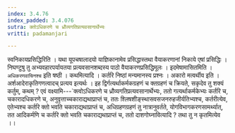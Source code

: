 ```yaml
---
index: 3.4.76
index_padded: 3.4.076
sutra: क्तोऽधिकरणे च ध्रौव्यगतिप्रत्यवसानार्थेभ्यः
vritti: padamanjari

---
```

स्वनिकायप्रसिद्धिरिति । यथा यूपचषालादयो याज्ञिकानामेव प्रसिद्धास्तथा वैयाकरणानां निकाये एषां प्रसिद्धिः । निघण्टुषु तु अभ्यवहारपर्यायतया प्रत्यवसानशब्दस्य पाठो वैयाकरणप्रसिद्धिमूलः । इदमेषामासितमिति । `अधिकरणवाचिनश्च` इति षष्ठी ।
कथमित्यादि । कर्तरि निष्ठां मन्यमानस्य प्रश्नः । अकारो मत्वर्थीय इति । अर्शआदेराकृतिगणत्वादच् प्रत्यय इत्यर्थः ।
इह द्विर्गत्यर्थाकर्मकग्रहणं च क्तग्रहणं च क्रियते, सकृदेव तु शक्यं कर्तुम्, कथम् ? एवं वक्ष्यामि---`क्त्वोऽधिकरणे च ध्रौव्यगतिप्रत्यवसानार्थेभ्यः, ततो गत्यर्थाकर्मकेभ्यः कर्तरि च, चकारादधिकरणे च, अनुवृत्ताच्चकाराद्यथाप्राप्तं च, ततः श्लिषशीङ्स्थासवसजनरुहजीर्यतिभ्यश्च, कर्तरीत्येव, एतेभ्यश्च कर्तरि क्तो भवति चकाराद्यथाप्राप्तं च, अधिग्रहणग्रहणं तु नात्रानुवर्तते, योगविभागकरणसामर्थ्यात्, तत आदिकर्मणि च कर्तरि क्तो भवति चकाराद्यथाप्राप्तं च, ततो दाशगोघ्नावित्यादि ? तथा तु न कृतमित्येव ।।
